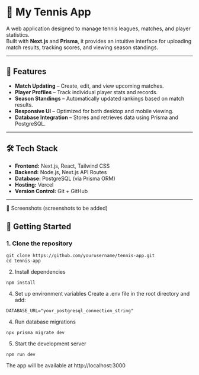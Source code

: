 # 🎾 My Tennis App

A web application designed to manage tennis leagues, matches, and player statistics.  
Built with **Next.js** and **Prisma**, it provides an intuitive interface for uploading match results, tracking scores, and viewing season standings.

---

## 📌 Features

- **Match Updating** – Create, edit, and view upcoming matches.
- **Player Profiles** – Track individual player stats and records.
- **Season Standings** – Automatically updated rankings based on match results.
- **Responsive UI** – Optimized for both desktop and mobile viewing.
- **Database Integration** – Stores and retrieves data using Prisma and PostgreSQL.

---

## 🛠️ Tech Stack

- **Frontend:** Next.js, React, Tailwind CSS
- **Backend:** Node.js, Next.js API Routes
- **Database:** PostgreSQL (via Prisma ORM)
- **Hosting:** Vercel
- **Version Control:** Git + GitHub

---

📸 Screenshots
(screenshots to be added)

## 🚀 Getting Started

### 1. Clone the repository
```
git clone https://github.com/yourusername/tennis-app.git
cd tennis-app
```
2. Install dependencies
```
npm install
```
4. Set up environment variables
Create a .env file in the root directory and add:
```
DATABASE_URL="your_postgresql_connection_string"
```

4. Run database migrations
```
npx prisma migrate dev
```


5. Start the development server
```
npm run dev
```

The app will be available at http://localhost:3000
